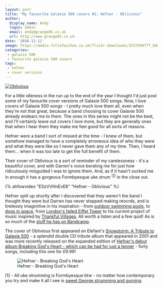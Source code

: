 ```yaml
---
layout: post
title: "My favourite Galaxie 500 covers #1: Hefner - Oblivious"
author:
  display_name: Andy
  login: admin
  email: andy@grange85.co.uk
  url: http://www.grange85.co.uk
date: '2016-11-11'
image: https://media.fullofwishes.co.uk/flickr-downloads/3537950777_8dcef52ce5_z.jpg
categories:
 - galaxie 500
 - favourite galaxie 500 covers
tags:
 - hefner
 - cover versions
---
```

<a data-flickr-embed="true"  href="https://www.flickr.com/photos/nate2009/13953553059" title="Oblivious"><img src="https://media.fullofwishes.co.uk/flickr-downloads/13953553059_c29001f965_c.jpg" alt="Oblivious"></a>
<p>For a little idleness in the run up to the end of the year I thought I'd just post some of my favourite cover versions of Galaxie 500 songs. Now, I love covers of Galaxie 500 songs - I pretty much love them all, even when they're not that great, because a band choosing to cover Galaxie 500 already endears me to them. The ones in this series might not be the best, and I'll certainly leave out covers I love more, but they are generally ones that when I hear them they make me feel good for all sorts of reasons.</p>

<p>Hefner were a band I sort of missed at the time - I knew of them, but somehow managed to have a completely erroneous idea of who they were and what they were like so I never gave them any of my time. Then, I heard them... when it was too late to get the full benefit of them.</p>

<p>Their cover of Oblivious is a sort of reminder of my carelessness - it's a beautiful cover, and with Darren's voice berating me for just how ridiculously misguided I was to ignore them. And, as if it hasn't sucked me in enough it has a gorgeous Formbyesque uke strum <sup>[<a href="#1">1</a>]</sup> in the close out.</p>

{% ahfowvideo "ESzVVHnEvE8" "Hefner - Oblivious" %}

<p>Hefner split up shortly after I discovered that they weren't the band I thought they were but Darren has never stopped making reocrds, and is tirelessly imaginitive in his inspiration - from <a href="https://darrenhayman.bandcamp.com/album/lido">outdoor swimming pools</a>, to <a href="https://darrenhayman.bandcamp.com/track/little-squirrel-little-arrow">dogs in space</a>, from <a href="https://glassreservoir.bandcamp.com/album/wembley-eiffel-tower">London's failed Eiffel Tower</a> to his current project of music inspired by <a href="https://darrenhayman.bandcamp.com/album/thankful-villages-volume-1">Thankful Villages</a>. All worth a listen and a few quid! As is so much of the <a href="https://darrenhayman.bandcamp.com/">stuff he has on Bandcamp</a>.</p>

<p>The cover of Oblivious first appeared on Elefant's <a href="https://elefantrecordsclassics.bandcamp.com/album/snowstorm-a-tribute-to-galaxie-500">Snowstorm: A Tribute to Galaxie 500</a> - a splendid double CD tribute album that appeared in 2001 and was more recently released on the expanded edition of <a href="https://darrenhayman.bandcamp.com/album/breaking-gods-heart-expanded-edition">Hefner's debut album Breaking God's Heart - which can be had for just a tenner</a> - forty songs, including this one for &pound;9.99!</p>

<figure class="caption aligncenter"><img src="https://f4.bcbits.com/img/a2274775152_16.jpg" alt="Hefner - Breaking God's Heart" /><figcaption class="caption-text">Hefner - Breaking God's Heart</figcaption></figure>

<p id="1">[1] - All uke strumming is Formbyesque btw - no matter how contemporary you try and make it all I see is <a href="https://youtu.be/VypRHitKnWk">sweet George strumming and gurning</a>.</p>
